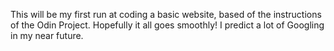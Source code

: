 This will be my first run at coding a basic website, based of the instructions of the Odin Project.
Hopefully it all goes smoothly! I predict a lot of Googling in my near future.
